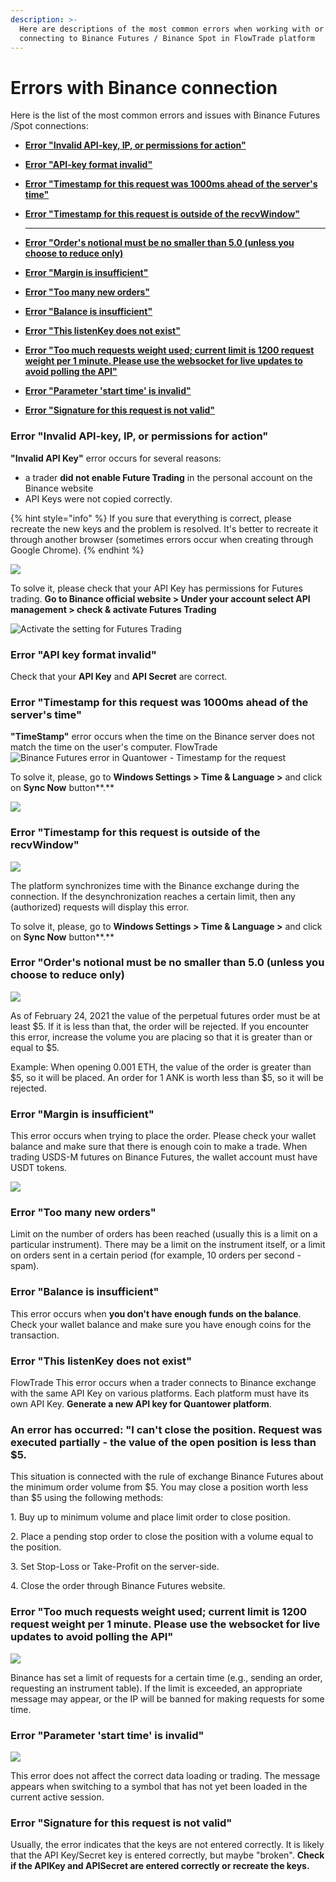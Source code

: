 ```yaml
---
description: >-
  Here are descriptions of the most common errors when working with or
  connecting to Binance Futures / Binance Spot in FlowTrade platform
---
```


# Errors with Binance connection

Here is the list of the most common errors and issues with Binance Futures /Spot connections:

* ****[**Error "Invalid API-key, IP, or permissions for action"**](errors-with-binance-connection.md#error-invalid-api-key-ip-or-permissions-for-action)****
* ****[**Error "API-key format invalid"**](errors-with-binance-connection.md#error-api-key-format-invalid)****
* ****[**Error "Timestamp for this request was 1000ms ahead of the server's time"**](errors-with-binance-connection.md#error-timestamp-for-this-request-was-1000ms-ahead-of-the-servers-time)****
* ****[**Error "Timestamp for this request is outside of the recvWindow"**](errors-with-binance-connection.md#error-timestamp-for-this-request-is-outside-of-the-recvwindow)****
*
    ****

    ****[**Error "Order's notional must be no smaller than 5.0 (unless you choose to reduce only)**](errors-with-binance-connection.md#error-orders-notional-must-be-no-smaller-than-5-0-unless-you-choose-to-reduce-only)****
* ****[**Error "Margin is insufficient"**](errors-with-binance-connection.md#error-margin-is-insufficient)****
* ****[**Error "Too many new orders"**](errors-with-binance-connection.md#error-too-many-new-orders)****
* ****[**Error "Balance is insufficient"**](errors-with-binance-connection.md#error-balance-is-insufficient)****
* ****[**Error "This listenKey does not exist"**](errors-with-binance-connection.md#error-this-listenkey-does-not-exist)****
* ****[**Error "Too much requests weight used; current limit is 1200 request weight per 1 minute. Please use the websocket for live updates to avoid polling the API"**](errors-with-binance-connection.md#error-too-much-requests-weight-used-current-limit-is-1200-request-weight-per-1-minute-please-use-the-websocket-for-live-updates-to-avoid-polling-the-api)****
* ****[**Error "Parameter 'start time' is invalid"**](errors-with-binance-connection.md#error-parameter-start-time-is-invalid)****
* ****[**Error "Signature for this request is not valid"**](errors-with-binance-connection.md#error-signature-for-this-request-is-not-valid)****

### **Error "Invalid API-key, IP, or permissions for action"**

**"Invalid API Key"** error occurs for several reasons:

* a trader **did not enable Future Trading** in the personal account on the Binance website
* API Keys were not copied correctly.

{% hint style="info" %}
If you sure that everything is correct, please recreate the new keys and the problem is resolved. It's better to recreate it through another browser (sometimes errors occur when creating through Google Chrome).
{% endhint %}

![](../../.gitbook/assets/binance-futures-error.png)

To solve it, please check that your API Key has permissions for Futures trading. **Go to Binance official website > Under your account select API management > check & activate Futures Trading**

![Activate the setting for Futures Trading](<../../.gitbook/assets/image (88).png>)

### Error "API key format invalid"

Check that your **API Key** and **API Secret** are correct.

### Error "Timestamp for this request was 1000ms ahead of the server's time"

**"TimeStamp"** error occurs when the time on the Binance server does not match the time on the user's computer.
FlowTrade
![Binance Futures error in Quantower - Timestamp for the request](<../../.gitbook/assets/image (89).png>)

To solve it, please, go to **Windows Settings > Time & Language >** and click on **Sync Now** button**.**

![](<../../.gitbook/assets/image (92).png>)

### Error "Timestamp for this request is outside of the recvWindow"

![](<../../.gitbook/assets/image (182).png>)

The platform synchronizes time with the Binance exchange during the connection. If the desynchronization reaches a certain limit, then any (authorized) requests will display this error.

To solve it, please, go to **Windows Settings > Time & Language >** and click on **Sync Now** button**.**

### Error "Order's notional must be no smaller than 5.0 (unless you choose to reduce only)

![](<../../.gitbook/assets/image (102).png>)

As of February 24, 2021 the value of the perpetual futures order must be at least $5. If it is less than that, the order will be rejected. If you encounter this error, increase the volume you are placing so that it is greater than or equal to $5.

Example: When opening 0.001 ETH, the value of the order is greater than $5, so it will be placed. An order for 1 ANK is worth less than $5, so it will be rejected.

### Error "Margin is insufficient"

This error occurs when trying to place the order. Please check your wallet balance and make sure that there is enough coin to make a trade. When trading USDS-M futures on Binance Futures, the wallet account must have USDT tokens.

![](<../../.gitbook/assets/image (179).png>)

### Error "Too many new orders"

Limit on the number of orders has been reached (usually this is a limit on a particular instrument). There may be a limit on the instrument itself, or a limit on orders sent in a certain period (for example, 10 orders per second - spam).

### Error "Balance is insufficient"

This error occurs when **you don't have enough funds on the balance**. Check your wallet balance and make sure you have enough coins for the transaction.

### Error "This listenKey does not exist"
FlowTrade
This error occurs when a trader connects to Binance exchange with the same API Key on various platforms. Each platform must have its own API Key. **Generate a new API key for Quantower platform**.

### An error has occurred: "I can't close the position. Request was executed partially - the value of the open position is less than $5.&#x20;

This situation is connected with the rule of exchange Binance Futures about the minimum order volume from $5. You may close a position worth less than $5 using the following methods:

1\. Buy up to minimum volume and place limit order to close position.&#x20;

2\. Place a pending stop order to close the position with a volume equal to the position.&#x20;

3\. Set Stop-Loss or Take-Profit on the server-side.

4\. Close the order through Binance Futures website.

### Error "Too much requests weight used; current limit is 1200 request weight per 1 minute. Please use the websocket for live updates to avoid polling the API"

![](<../../.gitbook/assets/image (183).png>)

Binance has set a limit of requests for a certain time (e.g., sending an order, requesting an instrument table). If the limit is exceeded, an appropriate message may appear, or the IP will be banned for making requests for some time.

### **Error "Parameter 'start time' is invalid"**

![](<../../.gitbook/assets/image (221).png>)

This error does not affect the correct data loading or trading. The message appears when switching to a symbol that has not yet been loaded in the current active session.

### Error "Signature for this request is not valid"

Usually, the error indicates that the keys are not entered correctly. It is likely that the API Key/Secret key is entered correctly, but maybe "broken". **Check if the APIKey and APISecret are entered correctly or recreate the keys.**
